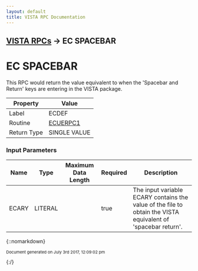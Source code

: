 ```yaml
---
layout: default
title: VISTA RPC Documentation
---
```


## [VISTA RPCs](TableOfContents) &#8594; EC SPACEBAR
# EC SPACEBAR

This RPC would return the value equivalent to when the 'Spacebar and Return' keys are entering in the VISTA package.

Property | Value
--- | ---
Label | ECDEF
Routine | [ECUERPC1](http://code.osehra.org/dox/Routine_ECUERPC1_source.html)
Return Type | SINGLE VALUE


### Input Parameters

Name | Type | Maximum Data Length | Required | Description
--- | --- | --- | --- | ---
ECARY | LITERAL |  | true | The input variable ECARY contains the value of the file to obtain the VISTA equivalent of &#x27;spacebar return&#x27;.



{::nomarkdown} <br/><p style="font-size: 11px">Document generated on July 3rd 2017, 12:09:02 pm</p>{:/}
